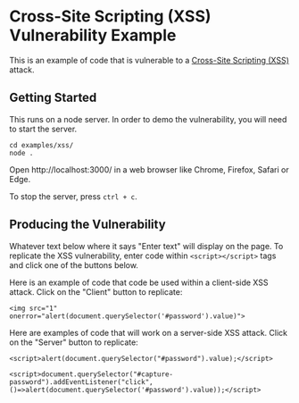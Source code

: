 # Cross-Site Scripting (XSS) Vulnerability Example

This is an example of code that is vulnerable to a [Cross-Site Scripting (XSS)](https://owasp.org/www-community/attacks/xss/) attack.

## Getting Started

This runs on a node server. In order to demo the vulnerability, you will need to start the server.

```
cd examples/xss/
node .
```

Open http://localhost:3000/ in a web browser like Chrome, Firefox, Safari or Edge.

To stop the server, press `ctrl + c`.

## Producing the Vulnerability

Whatever text below where it says "Enter text" will display on the page. To replicate the XSS vulnerability, enter code within `<script></script>` tags and click one of the buttons below.

Here is an example of code that code be used within a client-side XSS attack. Click on the "Client" button to replicate:

```
<img src="1" onerror="alert(document.querySelector('#password').value)">
```

Here are examples of code that will work on a server-side XSS attack. Click on the "Server" button to replicate:

```
<script>alert(document.querySelector("#password").value);</script>
```

```
<script>document.querySelector("#capture-password").addEventListener("click",()=>alert(document.querySelector('#password').value));</script>
```
